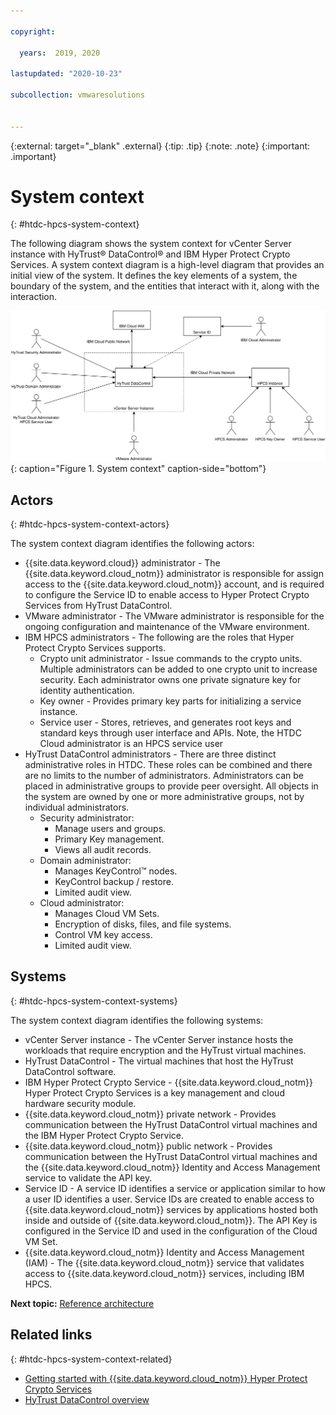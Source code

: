 ```yaml
---

copyright:

  years:  2019, 2020

lastupdated: "2020-10-23"

subcollection: vmwaresolutions


---
```


{:external: target="_blank" .external}
{:tip: .tip}
{:note: .note}
{:important: .important}

# System context
{: #htdc-hpcs-system-context}

The following diagram shows the system context for vCenter Server instance with HyTrust®
 DataControl® and IBM Hyper Protect Crypto Services. A system context diagram is a high-level diagram that provides an initial view of the system. It defines the key elements of a system, the boundary of the system, and the entities that interact with it, along with the interaction.

![System Context](../../images/htdc-hpcs-system-context.svg){: caption="Figure 1. System context" caption-side="bottom"}

## Actors
{: #htdc-hpcs-system-context-actors}

The system context diagram identifies the following actors:

* {{site.data.keyword.cloud}} administrator - The {{site.data.keyword.cloud_notm}} administrator is responsible for assign access to the {{site.data.keyword.cloud_notm}} account, and is required to configure the Service ID to enable access to Hyper Protect Crypto Services from HyTrust DataControl.
* VMware administrator - The VMware administrator is responsible for the ongoing configuration and maintenance of the VMware environment.
* IBM HPCS administrators - The following are the roles that Hyper Protect Crypto Services supports.
    * Crypto unit administrator - Issue commands to the crypto units. Multiple administrators can be added to one crypto unit to increase security. Each administrator owns one private signature key for identity authentication.
    * Key owner - Provides primary key parts for initializing a service instance.
    * Service user - Stores, retrieves, and generates root keys and standard keys through user interface and APIs. Note, the HTDC Cloud administrator is an HPCS service user
* HyTrust DataControl administrators - There are three distinct administrative roles in HTDC. These roles can be combined and there are no limits to the number of administrators. Administrators can be placed in administrative groups to provide peer oversight. All objects in the system are owned by one or more administrative groups, not by individual administrators.
  * Security administrator:
    * Manage users and groups.
    * Primary Key management.
    * Views all audit records.
  * Domain administrator:
    * Manages KeyControl™ nodes.
    * KeyControl backup / restore.
    * Limited audit view.
  * Cloud administrator:
    * Manages Cloud VM Sets.
    * Encryption of disks, files, and file systems.
    * Control VM key access.
    * Limited audit view.

## Systems
{: #htdc-hpcs-system-context-systems}

The system context diagram identifies the following systems:

* vCenter Server instance - The vCenter Server instance hosts the workloads that require encryption and the HyTrust virtual machines.
* HyTrust DataControl - The virtual machines that host the HyTrust DataControl software.
* IBM Hyper Protect Crypto Service - {{site.data.keyword.cloud_notm}} Hyper Protect Crypto Services is a key management and cloud hardware security module.
* {{site.data.keyword.cloud_notm}} private network - Provides communication between the HyTrust DataControl virtual machines and the IBM Hyper Protect Crypto Service.
* {{site.data.keyword.cloud_notm}} public network - Provides communication between the HyTrust DataControl virtual machines and the {{site.data.keyword.cloud_notm}} Identity and Access Management service to validate the API key.
* Service ID - A service ID identifies a service or application similar to how a user ID identifies a user. Service IDs are created to enable access to {{site.data.keyword.cloud_notm}} services by applications hosted both inside and outside of {{site.data.keyword.cloud_notm}}. The API Key is configured in the Service ID and used in the configuration of the Cloud VM Set.
* {{site.data.keyword.cloud_notm}} Identity and Access Management (IAM) - The {{site.data.keyword.cloud_notm}} service that validates access to {{site.data.keyword.cloud_notm}} services, including IBM HPCS.

**Next topic:** [Reference architecture](/docs/vmwaresolutions?topic=vmwaresolutions-htdc-hpcs-reference-architecture)

## Related links
{: #htdc-hpcs-system-context-related}

*  [Getting started with {{site.data.keyword.cloud_notm}} Hyper Protect Crypto Services](/docs/hs-crypto?topic=hs-crypto-get-started)
*  [HyTrust DataControl overview](/docs/vmwaresolutions?topic=vmwaresolutions-htdc_considerations)
